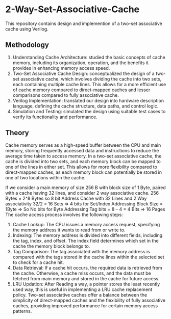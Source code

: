 # 2-Way-Set-Associative-Cache
This repository contains design and implemention of a two-set associative cache using Verilog. 

## Methodology 
1. Understanding Cache Architecture: studied the basic concepts of cache memory, including its organization, operation, and the benefits it provides in enhancing memory access speed. 
2. Two-Set Associative Cache Design: conceptualized the design of a two-set associative cache, which involves dividing the cache into two sets, each containing multiple cache lines. This allows for a more efficient use of cache memory compared to direct-mapped caches and lesser comparisons compared to fully associative cache. 
3. Verilog Implementation: translated our design into hardware description language, defining the cache structure, data paths, and control logic. 
4. Simulation and Testing: simulated the design using suitable test cases to verify its functionality and performance.

## Theory
Cache memory serves as a high-speed buffer between the CPU and main memory, storing frequently accessed data and instructions to reduce the average time taken to access memory. In a two-set associative cache, the cache is divided into two sets, and each memory block can be mapped to one of the lines in either set. This allows for more flexibility compared to direct-mapped caches, as each memory block can potentially be stored in one of two locations within the cache. 

If we consider a main memory of size 256 B with block size of 1 Byte, paired with a cache having 32 lines, and consider 2 way associative cache. 
256 Bytes = 2^8 Bytes so 8 bit Address 
Cache with 32 Lines and 2 Way associativity 
32/2 = 16 Sets => 4 bits for Set/Index Addressing 
Block Size = 1Byte => So No bits for Byte Addressing 
Tag bits = 8 – 4 = 4 Bits => 16 Pages 
The cache access process involves the following steps: 

1. Cache Lookup: The CPU issues a memory access request, specifying the memory 
address it wants to read from or write to. 
2. Indexing: The memory address is divided into different fields, including the tag, 
index, and offset. The index field determines which set in the cache the memory 
block belongs to. 
3. Tag Comparison: The tag associated with the memory address is compared with the 
tags stored in the cache lines within the selected set to check for a cache hit. 
4. Data Retrieval: If a cache hit occurs, the required data is retrieved from the cache. 
Otherwise, a cache miss occurs, and the data must be fetched from main memory 
and stored in the cache for future access. 
5. LRU Updation: After Reading a way, a pointer stores the least recently used way, this 
is useful in implementing a LRU cache replacement policy. 
Two-set associative caches offer a balance between the simplicity of direct-mapped 
caches and the flexibility of fully associative caches, providing improved performance for 
certain memory access patterns. 
